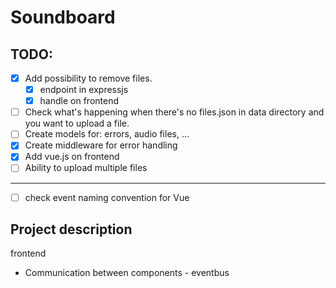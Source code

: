 # Soundboard

## TODO: 
- [x] Add possibility to remove files.
  - [x] endpoint in expressjs
  - [x] handle on frontend
- [ ] Check what's happening when there's no files.json in data directory and you want to upload a file.
- [ ] Create models for: errors, audio files, ...
- [x] Create middleware for error handling
- [x] Add vue.js on frontend
- [ ] Ability to upload multiple files
---

- [ ] check event naming convention for Vue


## Project description 

frontend 
- Communication between components - eventbus